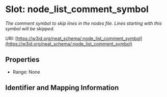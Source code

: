 # Slot: node_list_comment_symbol
_The comment symbol to skip lines in the nodes file. Lines starting with this symbol will be skipped._


URI: [https://w3id.org/neat_schema/:node_list_comment_symbol](https://w3id.org/neat_schema/:node_list_comment_symbol)



<!-- no inheritance hierarchy -->


## Properties

 * Range: None



## Identifier and Mapping Information





